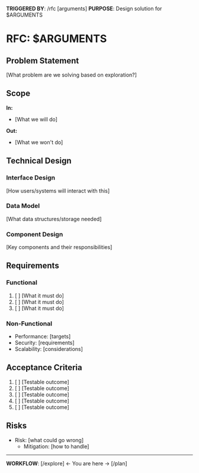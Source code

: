 **TRIGGERED BY**: /rfc [arguments]
**PURPOSE**: Design solution for $ARGUMENTS

# RFC: $ARGUMENTS

## Problem Statement
[What problem are we solving based on exploration?]

## Scope
**In:**
- [What we will do]

**Out:**
- [What we won't do]

## Technical Design

### Interface Design
[How users/systems will interact with this]

### Data Model
[What data structures/storage needed]

### Component Design
[Key components and their responsibilities]

## Requirements

### Functional
1. [ ] [What it must do]
2. [ ] [What it must do]
3. [ ] [What it must do]

### Non-Functional
- Performance: [targets]
- Security: [requirements]
- Scalability: [considerations]

## Acceptance Criteria
1. [ ] [Testable outcome]
2. [ ] [Testable outcome]
3. [ ] [Testable outcome]
4. [ ] [Testable outcome]
5. [ ] [Testable outcome]

## Risks
- Risk: [what could go wrong]
  - Mitigation: [how to handle]

---
**WORKFLOW**: [/explore] ← You are here → [/plan]
